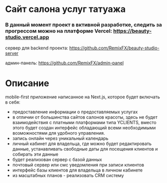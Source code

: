 # Сайт салона услуг татуажа

### В данный момент проект в вктивной разработке, следить за прогрессом можно на платформе Vercel: https://beauty-studio.vercel.app

сервер для backend проекта: https://github.com/RemixFX/beauty-studio-server

админ-панель: https://github.com/RemixFX/admin-panel

# Описание

 mobile-first приложение написанное на Next.js, которое будет включать в себя:
- предоставление информации о предоставляемых услугах
- в отличии от большинства сайтов салонов красоты, здесь не будет взаимодействия с платными платформами типа YCLIENTS, вместо этого будет создан интерфейс обладающий всеми необходимыми возможностями для удобного управления.
- запись онлайн через уникальный календарь
- личный кабинет для владельца, где можно будет редактировать данные, устанавливать свободные даты для посещения клиентов и собирать эти данные
- будет реализован сервер с базой данных
- почтовый сервер или смс уведомления при записи клиентов
- интерфейс базы клиентов для владельца в личном кабинете
- из масштабных планов - реализовать CRM систему